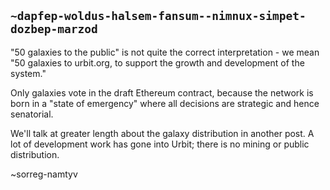 ## `~dapfep-woldus-halsem-fansum--nimnux-simpet-dozbep-marzod`
"50 galaxies to the public" is not quite the correct interpretation - we mean "50 galaxies to urbit.org, to support the growth and development of the system."

Only galaxies vote in the draft Ethereum contract, because the network is born in a "state of emergency" where all decisions are strategic and hence senatorial.

We'll talk at greater length about the galaxy distribution in another post.  A lot of development work has gone into Urbit; there is no mining or public distribution.

~sorreg-namtyv